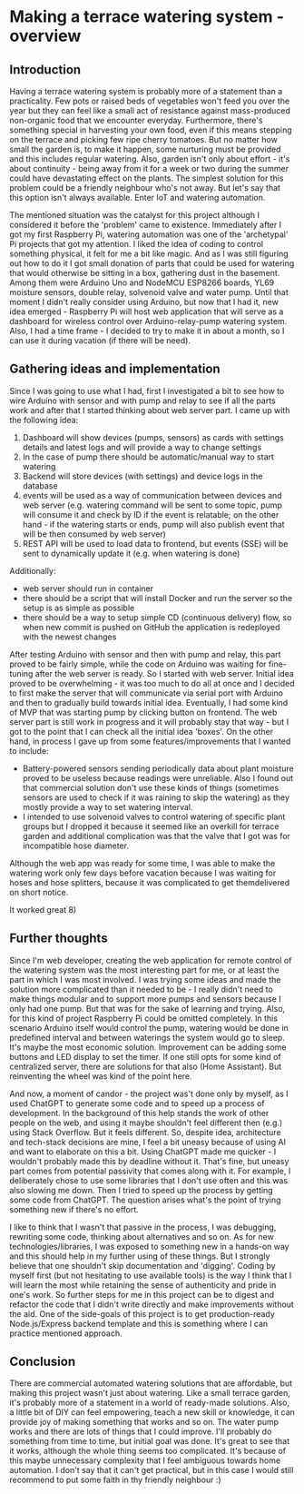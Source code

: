 # Making a terrace watering system - overview


## Introduction

Having a terrace watering system is probably more of a statement than a practicality. Few pots or raised beds of vegetables won't feed you over the year but they can feel like a small act of resistance against mass-produced non-organic food that we encounter everyday. Furthermore, there's something special in harvesting your own food, even if this means stepping on the terrace and picking few ripe cherry tomatoes. But no matter how small the garden is, to make it happen, some nurturing must be provided and this includes regular watering. Also, garden isn't only about effort - it's about continuity - being away from it for a week or two during the summer could have devastating effect on the plants. The simplest solution for this problem could be a friendly neighbour who's not away. But let's say that this option isn't always available. Enter IoT and watering automation.

The mentioned situation was the catalyst for this project although I considered it before the 'problem' came to existence. Immediately after I got my first Raspberry Pi, watering automation was one of the 'archetypal' Pi projects that got my attention. I liked the idea of coding to control something physical, it felt for me a bit like magic. And as I was still figuring out how to do it I got small donation of parts that could be used for watering that would otherwise be sitting in a box, gathering dust in the basement. Among them were Arduino Uno and NodeMCU ESP8266 boards, YL69 moisture sensors, double relay, solvenoid valve and water pump. Until that moment I didn't really consider using Arduino, but now that I had it, new idea emerged - Raspberry Pi will host web application that will serve as a dashboard for wireless control over Arduino-relay-pump watering system. Also, I had a time frame - I decided to try to make it in about a month, so I can use it during vacation (if there will be need).

## Gathering ideas and implementation

Since I was going to use what I had, first I investigated a bit to see how to wire Arduino with sensor and with pump and relay to see if all the parts work and after that I started thinking about web server part. I came up with the following idea:

1. Dashboard will show devices (pumps, sensors) as cards with settings details and latest logs and will provide a way to change settings
2. In the case of pump there should be automatic/manual way to start watering
3. Backend will store devices (with settings) and device logs in the database
4. events will be used as a way of communication between devices and web server (e.g. watering command will be sent to some topic, pump will consume it and check by ID if the event is relatable; on the other hand - if the watering starts or ends, pump will also publish event that will be then consumed by web server)
5. REST API will be used to load data to frontend, but events (SSE) will be sent to dynamically update it (e.g. when watering is done)

Additionally:

- web server should run in container
- there should be a script that will install Docker and run the server so the setup is as simple as possible
- there should be a way to setup simple CD (continuous delivery) flow, so when new commit is pushed on GitHub the application is redeployed with the newest changes

After testing Arduino with sensor and then with pump and relay, this part proved to be fairly simple, while the code on Arduino was waiting for fine-tuning after the web server is ready. So I started with web server. Initial idea proved to be overwhelming - it was too much to do all at once and I decided to first make the server that will communicate via serial port with Arduino and then to gradually build towards initial idea. Eventually, I had some kind of MVP that was starting pump by clicking button on frontend. The web server part is still work in progress and it will probably stay that way - but I got to the point that I can check all the initial idea 'boxes'. On the other hand, in process I gave up from some features/improvements that I wanted to include:

- Battery-powered sensors sending periodically data about plant moisture proved to be useless because readings were unreliable. Also I found out that commercial solution don't use these kinds of things (sometimes sensors are used to check if it was raining to skip the watering) as they mostly provide a way to set watering interval.
- I intended to use solvenoid valves to control watering of specific plant groups but I dropped it because it seemed like an overkill for terrace garden and additional complication was that the valve that I got was for incompatible hose diameter.

Although the web app was ready for some time, I was able to make the watering work only few days before vacation because I was waiting for hoses and hose splitters, because it was complicated to get themdelivered on short notice.

It worked great 8)

## Further thoughts

Since I'm web developer, creating the web application for remote control of the watering system was the most interesting part for me, or at least the part in which I was most involved. I was trying some ideas and made the solution more complicated than it needed to be - I really didn't need to make things modular and to support more pumps and sensors because I only had one pump. But that was for the sake of learning and trying. Also, for this kind of project Raspberry Pi could be omitted completely. In this scenario Arduino itself would control the pump, watering would be done in predefined interval and between waterings the system would go to sleep. It's maybe the most economic solution. Improvement can be adding some buttons and LED display to set the timer. If one still opts for some kind of centralized server, there are solutions for that also (Home Assistant). But reinventing the wheel was kind of the point here.

And now, a moment of candor - the project was't done only by myself, as I used ChatGPT to generate some code and to speed up a process of development. In the background of this help stands the work of other people on the web, and using it maybe shouldn't feel different then (e.g.) using Stack Overflow. But it feels different. So, despite idea, architecture and tech-stack decisions are mine, I feel a bit uneasy because of using AI and want to elaborate on this a bit. Using ChatGPT made me quicker - I wouldn't probably made this by deadline without it. That's fine, but uneasy part comes from potential passivity that comes along with it. For example, I deliberately chose to use some libraries that I don't use often and this was also slowing me down. Then I tried to speed up the process by getting some code from ChatGPT. The question arises what's the point of trying something new if there's no effort.

I like to think that I wasn't that passive in the process, I was debugging, rewriting some code, thinking about alternatives and so on. As for new technologies/libraries, I was exposed to something new in a hands-on way and this should help in my further using of these things. But I strongly believe that one shouldn't skip documentation and 'digging'. Coding by myself first (but not hesitating to use available tools) is the way I think that I will learn the most while retaining the sense of authenticity and pride in one's work. So further steps for me in this project can be to digest and refactor the code that I didn't write directly and make improvements without the aid. One of the side-goals of this project is to get production-ready Node.js/Express backend template and this is something where I can practice mentioned approach.


## Conclusion

There are commercial automated watering solutions that are affordable, but making this project wasn't just about watering. Like a small terrace garden, it's probably more of a statement in a world of ready-made solutions. Also, a little bit of DIY can feel empowering, teach a new skill or knowledge, it can provide joy of making something that works and so on. The water pump works and there are lots of things that I could improve. I'll probably do something from time to time, but initial goal was done. It's great to see that it works, although the whole thing seems too complicated. It's because of this maybe unnecessary complexity that I feel ambiguous towards home automation. I don't say that it can't get practical, but in this case I would still recommend to put some faith in thy friendly neighbour :)
